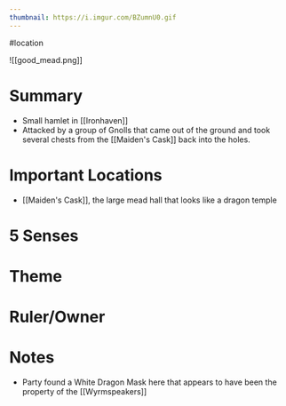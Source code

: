 ```yaml
---
thumbnail: https://i.imgur.com/BZumnU0.gif
---
```

#location

![[good_mead.png]]
# Summary
- Small hamlet in [[Ironhaven]]
- Attacked by a group of Gnolls that came out of the ground and took several chests from the [[Maiden's Cask]] back into the holes.

# Important Locations
- [[Maiden's Cask]], the large mead hall that looks like a dragon temple

# 5 Senses
# Theme
# Ruler/Owner
# Notes
- Party found a White Dragon Mask here that appears to have been the property of the [[Wyrmspeakers]]
